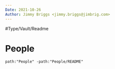 ```yaml
---
Date: 2021-10-26
Author: Jimmy Briggs <jimmy.briggs@jimbrig.com>
---
```


#Type/Vault/Readme

# People

```query
path:"People" -path:"People/README"
```